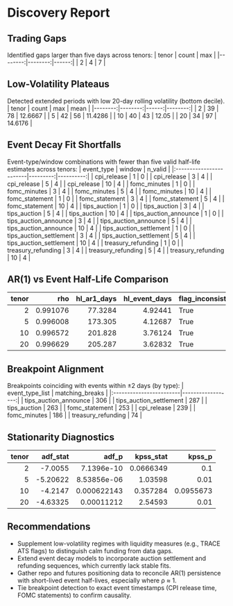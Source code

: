# Discovery Report

## Trading Gaps
Identified gaps larger than five days across tenors:
|   tenor |   count |   max |
|--------:|--------:|------:|
|       2 |       4 |     7 |

## Low-Volatility Plateaus
Detected extended periods with low 20-day rolling volatility (bottom decile).
|   tenor |   count |   max |    mean |
|--------:|--------:|------:|--------:|
|       2 |      39 |    78 | 12.6667 |
|       5 |      42 |    56 | 11.4286 |
|      10 |      40 |    43 | 12.05   |
|      20 |      34 |    97 | 14.6176 |

## Event Decay Fit Shortfalls
Event-type/window combinations with fewer than five valid half-life estimates across tenors:
| event_type              |   window |   n_valid |
|:------------------------|---------:|----------:|
| cpi_release             |        1 |         0 |
| cpi_release             |        3 |         4 |
| cpi_release             |        5 |         4 |
| cpi_release             |       10 |         4 |
| fomc_minutes            |        1 |         0 |
| fomc_minutes            |        3 |         4 |
| fomc_minutes            |        5 |         4 |
| fomc_minutes            |       10 |         4 |
| fomc_statement          |        1 |         0 |
| fomc_statement          |        3 |         4 |
| fomc_statement          |        5 |         4 |
| fomc_statement          |       10 |         4 |
| tips_auction            |        1 |         0 |
| tips_auction            |        3 |         4 |
| tips_auction            |        5 |         4 |
| tips_auction            |       10 |         4 |
| tips_auction_announce   |        1 |         0 |
| tips_auction_announce   |        3 |         4 |
| tips_auction_announce   |        5 |         4 |
| tips_auction_announce   |       10 |         4 |
| tips_auction_settlement |        1 |         0 |
| tips_auction_settlement |        3 |         4 |
| tips_auction_settlement |        5 |         4 |
| tips_auction_settlement |       10 |         4 |
| treasury_refunding      |        1 |         0 |
| treasury_refunding      |        3 |         4 |
| treasury_refunding      |        5 |         4 |
| treasury_refunding      |       10 |         4 |

## AR(1) vs Event Half-Life Comparison
|   tenor |      rho |   hl_ar1_days |   hl_event_days | flag_inconsistent   |
|--------:|---------:|--------------:|----------------:|:--------------------|
|       2 | 0.991076 |       77.3284 |         4.92441 | True                |
|       5 | 0.996008 |      173.305  |         4.12687 | True                |
|      10 | 0.996572 |      201.828  |         3.76124 | True                |
|      20 | 0.996629 |      205.287  |         3.62832 | True                |

## Breakpoint Alignment
Breakpoints coinciding with events within ±2 days (by type):
| event_type_list         |   matching_breaks |
|:------------------------|------------------:|
| tips_auction_announce   |               306 |
| tips_auction_settlement |               287 |
| tips_auction            |               263 |
| fomc_statement          |               253 |
| cpi_release             |               239 |
| fomc_minutes            |               186 |
| treasury_refunding      |                74 |

## Stationarity Diagnostics
|   tenor |   adf_stat |       adf_p |   kpss_stat |    kpss_p |
|--------:|-----------:|------------:|------------:|----------:|
|       2 |   -7.0055  | 7.1396e-10  |   0.0666349 | 0.1       |
|       5 |   -5.20622 | 8.53856e-06 |   1.03598   | 0.01      |
|      10 |   -4.2147  | 0.000622143 |   0.357284  | 0.0955673 |
|      20 |   -4.63325 | 0.00011212  |   2.54593   | 0.01      |

## Recommendations
- Supplement low-volatility regimes with liquidity measures (e.g., TRACE ATS flags) to distinguish calm funding from data gaps.
- Extend event decay models to incorporate auction settlement and refunding sequences, which currently lack stable fits.
- Gather repo and futures positioning data to reconcile AR(1) persistence with short-lived event half-lives, especially where ρ ≈ 1.
- Tie breakpoint detection to exact event timestamps (CPI release time, FOMC statements) to confirm causality.